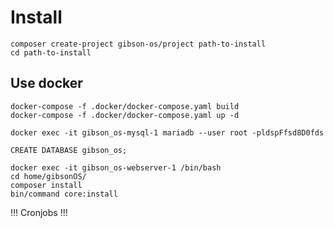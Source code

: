 # Install
```shell
composer create-project gibson-os/project path-to-install
cd path-to-install
```

## Use docker
```shell
docker-compose -f .docker/docker-compose.yaml build
docker-compose -f .docker/docker-compose.yaml up -d
```

````shell
docker exec -it gibson_os-mysql-1 mariadb --user root -pldspFfsd8D0fds
````

````mysql
CREATE DATABASE gibson_os;
````

````shell
docker exec -it gibson_os-webserver-1 /bin/bash
cd home/gibsonOS/
composer install
bin/command core:install
````

!!! Cronjobs !!!